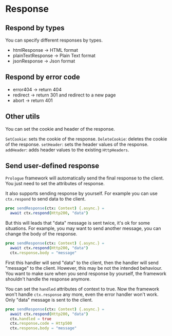 # Response

## Respond by types

You can specify different responses by types.
- htmlResponse -> HTML format
- plainTextResponse -> Plain Text format
- jsonResponse -> Json format

## Respond by error code
- error404 -> return 404
- redirect -> return 301 and redirect to a new page
- abort -> return 401

## Other utils

You can set the cookie and header of the response.

`SetCookie`: sets the cookie of the response.
`DeleteCookie`: deletes the cookie of the response.
`setHeader`: sets the header values of the response.
`addHeader`: adds header values to the existing `HttpHeaders`.

## Send user-defined response

`Prologue` framework will automatically send the final response to the client. You just need to set the attributes of response.

It also supports sending response by yourself. For example you can use `ctx.respond` to send data to the client.

```nim
proc sendResponse(ctx: Context) {.async.} =
  await ctx.respond(Http200, "data")
```

But this will leads that "data" message is sent twice, it's ok for some situations. For example, you may want to send another message, you can change the body of the response. 

```nim
proc sendResponse(ctx: Context) {.async.} =
  await ctx.respond(Http200, "data")
  ctx.response.body = "message"
```

First this handler will send "data" to the client, then the handler will send "message" to the client. However, this may be not the intended behaviour. You want to make sure when you send response by yourself, the framework shouldn't handle the response anymore.

You can set the `handled` attributes of context to true. Now the framework won't handle `ctx.response` any more, even the error handler won't work. Only "data" message is sent to the client.

```nim
proc sendResponse(ctx: Context) {.async.} =
  await ctx.respond(Http200, "data")
  ctx.handled = true
  ctx.response.code = Http500
  ctx.response.body = "message"
```